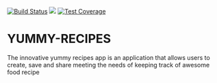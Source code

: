 [![Build Status](https://travis-ci.org/EleisonC/YUMMY-RECIPES.svg?branch=travis)](https://travis-ci.org/EleisonC/YUMMY-RECIPES)
<a href="https://codeclimate.com/github/EleisonC/YUMMY-RECIPES/maintainability"><img src="https://api.codeclimate.com/v1/badges/103d4fd43019f2bd32b8/maintainability" /></a>
[![Test Coverage](https://api.codeclimate.com/v1/badges/103d4fd43019f2bd32b8/test_coverage)](https://codeclimate.com/github/EleisonC/YUMMY-RECIPES/test_coverage)


# YUMMY-RECIPES
The innovative yummy recipes app is an application that allows users to create, save and share meeting the needs of keeping track of awesome food recipe
